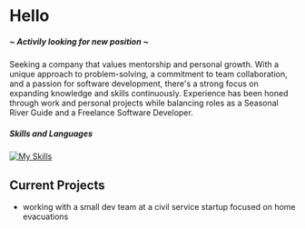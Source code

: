 # Hello
##### ~ Activily looking for new position ~
Seeking a company that values mentorship and personal growth. With a unique approach to problem-solving, a commitment to team collaboration, and a passion for software development, there's a strong focus on expanding knowledge and skills continuously. Experience has been honed through work and personal projects while balancing roles as a Seasonal River Guide and a Freelance Software Developer.  


##### Skills and Languages 
[![My Skills](https://skillicons.dev/icons?i=html,css,js,react,ts,express,postgres,py,django,go,rust,git,github,unreal,nodejs,figma&perline=4)](https://skillicons.dev)


##  Current Projects 

- working with a small dev team at a civil service startup focused on home evacuations

   